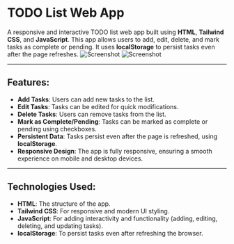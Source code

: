 # TODO List Web App

A responsive and interactive TODO list web app built using **HTML**, **Tailwind CSS**, and **JavaScript**. This app allows users to add, edit, delete, and mark tasks as complete or pending. It uses **localStorage** to persist tasks even after the page refreshes.
![Screenshot](https://i.imgur.com/YtFnk6u.png)
![Screenshot](https://i.imgur.com/XSPAzEw.png)

---

## Features:
- **Add Tasks**: Users can add new tasks to the list.
- **Edit Tasks**: Tasks can be edited for quick modifications.
- **Delete Tasks**: Users can remove tasks from the list.
- **Mark as Complete/Pending**: Tasks can be marked as complete or pending using checkboxes.
- **Persistent Data**: Tasks persist even after the page is refreshed, using **localStorage**.
- **Responsive Design**: The app is fully responsive, ensuring a smooth experience on mobile and desktop devices.

---

## Technologies Used:
- **HTML**: The structure of the app.
- **Tailwind CSS**: For responsive and modern UI styling.
- **JavaScript**: For adding interactivity and functionality (adding, editing, deleting, and updating tasks).
- **localStorage**: To persist tasks even after refreshing the browser.


